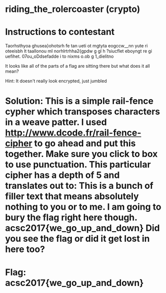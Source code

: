 # riding_the_rolercoaster (crypto)

# Instructions to contestant

Taorhsthyoa  ghusea}ohotsrh   fe tan ueti ot  mgtyta  eogccw__nn yute ri oteeisbh lt taallonou mI norhlrtrhha2{gpdw     g  gl h ?siucflet eboyngt re gi uefihet. 07ou_oDdsefadde i to nixms  o.ob g  1_dielitno

It looks like all of the parts of a flag are sitting there but what does it all mean?


Hint:  It doesn't really look encrypted, just jumbled


# Solution:  This is a simple rail-fence cypher which transposes characters in a weave patter.  I used http://www.dcode.fr/rail-fence-cipher to go ahead and put this together.  Make sure you click to box to use punctuation.  This particular cipher has a depth of 5 and translates out to:  This is a bunch of filler text that means absolutely nothing to you or to me. I am going to bury the flag right here though.  acsc2017{we_go_up_and_down}  Did you see the flag or did it get lost in here too?

# Flag:  acsc2017{we_go_up_and_down}
